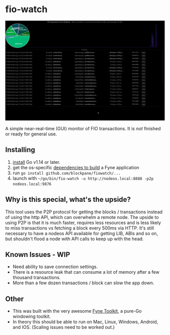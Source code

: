 # fio-watch

![fio-watch screenshot](doc/screenshot.gif)

A simple near-real-time (GUI) monitor of FIO transactions. It is *not* finished or ready for general use.

## Installing

1. [install](https://golang.org/dl/) Go v1.14 or later.
1. get the os-specific [dependencies to build](https://developer.fyne.io/started/) a Fyne application
1. run `go install github.com/blockpane/fiowatch/...`
1. launch with `~/go/bin/fio-watch -u http://nodeos.local:8888 -p2p nodeos.local:9876`

## Why is this special, what's the upside?

This tool uses the P2P protocol for getting the blocks / transactions instead of using the http API, which can overwhelm
a remote node. The upside to using P2P is that it is much faster, requires less resources and is less likely to miss
transactions vs fetching a block every 500ms via HTTP. It's still necessary to have a nodeos API available for getting LIB,
ABIs and so on, but shouldn't flood a node with API calls to keep up with the head.

## Known Issues - WIP

* Need ability to save connection settings.
* There is a resource leak that can consume a lot of memory after a few thousand transactions.
* More than a few dozen transactions / block can slow the app down.

## Other

* This was built with the very awesome [Fyne Toolkit](https://fyne.io), a pure-Go windowing toolkit.
* In theory this should be able to run on Mac, Linux, Windows, Android, and IOS. (Scaling issues need to be worked out.)

